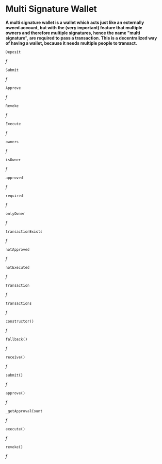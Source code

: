 # Multi Signature Wallet
**A multi signature wallet is a wallet which acts just like an externally owned account, but with the (very important) feature that multiple owners and therefore multiple signatures, hence the name "multi signature", are required to pass a transaction. This is a decentralized way of having a wallet, because it needs multiple people to transact.**

```
Deposit
```
*f*

```
Submit
```
*f*

```
Approve
```
*f*

```
Revoke
```
*f*

```
Execute
```
*f*

```
owners
```
*f*

```
isOwner
```
*f*

```
approved
```
*f*

```
required
```
*f*

```
onlyOwner
```
*f*

```
transactionExists
```
*f*

```
notApproved
```
*f*

```
notExecuted
```
*f*

```
Transaction
```
*f*

```
transactions
```
*f*

```
constructor()
```
*f*

```
fallback()
```
*f*

```
receive()
```
*f*

```
submit()
```
*f*

```
approve()
```
*f*

```
_getApprovalCount
```
*f*

```
execute()
```
*f*

```
revoke()
```
*f*
